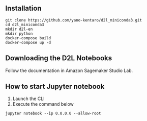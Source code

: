 ## Installation
```
git clone https://github.com/yano-kentaro/d2l_miniconda3.git
cd d2l_miniconda3
mkdir d2l-en
mkdir python
docker-compose build
docker-compose up -d
```

## Downloading the D2L Notebooks
Follow the documentation in Amazon Sagemaker Studio Lab.

## How to start Jupyter notebook
1. Launch the CLI
1. Execute the command below
```
jupyter notebook --ip 0.0.0.0 --allow-root
```